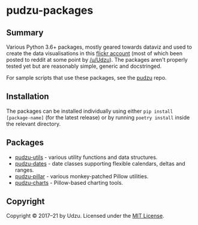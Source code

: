 # pudzu-packages

## Summary

Various Python 3.6+ packages, mostly geared towards dataviz and used to create the data visualisations in this [flickr account](https://www.flickr.com/photos/zarfo/albums) (most of which been posted to reddit at some point by [/u/Udzu](https://www.reddit.com/user/Udzu/)). The packages aren't properly tested yet but are reasonably simple, generic and docstringed.

For sample scripts that use these packages, see the [pudzu](https://github.com/Udzu/pudzu) repo.

## Installation

The packages can be installed individually using either `pip install [package-name]` (for the latest release) or by running `poetry install` inside the relevant directory.

## Packages

- [pudzu-utils](pudzu-utils) - various utility functions and data structures.
- [pudzu-dates](pudzu-dates) - date classes supporting flexible calendars, deltas and ranges.
- [pudzu-pillar](pudzu-pillar) - various monkey-patched Pillow utilities.
- [pudzu-charts](pudzu-charts) - Pillow-based charting tools.

## Copyright

Copyright © 2017–21 by Udzu. Licensed under the [MIT License](LICENSE).
